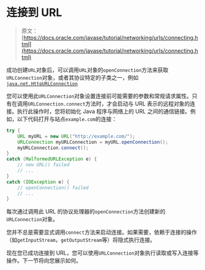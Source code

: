 # 连接到 URL

> 原文： [https://docs.oracle.com/javase/tutorial/networking/urls/connecting.html](https://docs.oracle.com/javase/tutorial/networking/urls/connecting.html)

成功创建`URL`对象后，可以调用`URL`对象的`openConnection`方法来获取`URLConnection`对象，或者其协议特定的子类之一，例如 [`java.net.HttpURLConnection`](https://docs.oracle.com/javase/8/docs/api/java/net/HttpURLConnection.html)

您可以使用此`URLConnection`对象设置连接前可能需要的参数和常规请求属性。只有在调用`URLConnection.connect`方法时，才会启动与 URL 表示的远程对象的连接。执行此操作时，您将初始化 Java 程序与网络上的 URL 之间的通信链接。例如，以下代码打开与站点`example.com`的连接：

```java
try {
    URL myURL = new URL("http://example.com/");
    URLConnection myURLConnection = myURL.openConnection();
    myURLConnection.connect();
} 
catch (MalformedURLException e) { 
    // new URL() failed
    // ...
} 
catch (IOException e) {   
    // openConnection() failed
    // ...
}

```

每次通过调用此 URL 的协议处理器的`openConnection`方法创建新的`URLConnection`对象。

您并不总是需要显式调用`connect`方法来启动连接。如果需要，依赖于连接的操作（如`getInputStream`，`getOutputStream`等）将隐式执行连接。

现在您已成功连接到 URL，您可以使用`URLConnection`对象执行读取或写入连接等操作。下一节将向您展示如何。